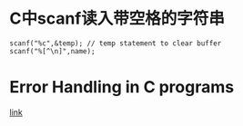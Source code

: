 # C中scanf读入带空格的字符串
	scanf("%c",&temp); // temp statement to clear buffer
	scanf("%[^\n]",name);

# Error Handling in C programs
[link](https://www.geeksforgeeks.org/error-handling-c-programs/)

